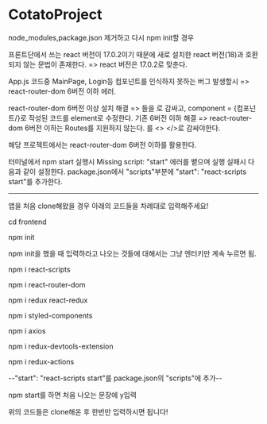 # CotatoProject

node_modules,package.json 제거하고 다시 npm init할 경우

프론트단에서 쓰는 react 버전이 17.0.2이기 때문에 새로 설치한 react 버전(18)과 호환되지 않는 문법이
존재한다.
=> react 버전은 17.0.2로 맞춘다.




App.js 코드중 MainPage, Login등 컴포넌트를 인식하지 못하는 버그 발생할시 => react-router-dom 6버전 이하 에러.

react-router-dom 6버전 이상 설치 해결 => <Route><Route/>들을 <Routes>로 감싸고, component = {컴포넌트/}로 작성된 코드를 element로 수정한다.
기존 6버전 이하 해결 => react-router-dom 6버전 이하는 Routes를 지원하지 않는다. <Route>를 <> </>로 감싸야한다.
  
해당 프로젝트에서는 react-router-dom 6버전 이하를 활용한다.


터미널에서 npm start 실행시 Missing script: "start" 에러를 뱉으며 실행 실패시 다음과 같이 설정한다.
package.json에서 "scripts"부분에 "start": "react-scripts start"를 추가한다.

----------------------------------------------------------------------------------------------------------

앱을 처음 clone해왔을 경우 아래의 코드들을 차례대로 입력해주세요!

cd frontend

npm init

npm init을 했을 때 입력하라고 나오는 것들에 대해서는 그냥 엔터키만 계속 누르면 됨.

npm i react-scripts

npm i react-router-dom

npm i redux react-redux

npm i styled-components

npm i axios

npm i redux-devtools-extension

npm i redux-actions

--"start": "react-scripts start"를 package.json의 "scripts"에 추가--

npm start를 하면 처음 나오는 문장에 y입력

위의 코드들은 clone해온 후 한번만 입력하시면 됩니다!
